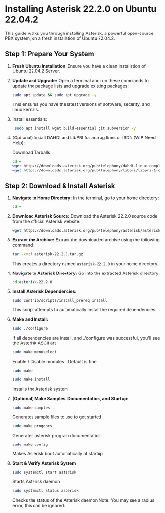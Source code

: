# Installing Asterisk 22.2.0 on Ubuntu 22.04.2

This guide walks you through installing Asterisk, a powerful open-source PBX system, on a fresh installation of Ubuntu 22.04.2.

## Step 1: Prepare Your System

1.  **Fresh Ubuntu Installation:** Ensure you have a clean installation of Ubuntu 22.04.2 Server.

2.  **Update and Upgrade:** Open a terminal and run these commands to update the package lists and upgrade existing packages:

    ```bash
    sudo apt update && sudo apt upgrade -y
    ```

    This ensures you have the latest versions of software, security, and linux kernals.

3.  Install essentials:

    ```bash
     sudo apt install wget build-essential git subversion -y
    ```

4.  (Optional) Install DAHDI and LibPRI for analog lines or ISDN (WIP Need Help):

    Download Tarballs

    ```bash
    cd ~
    wget https://downloads.asterisk.org/pub/telephony/dahdi-linux-complete/dahdi-linux-complete-current.tar.gz
    wget https://downloads.asterisk.org/pub/telephony/libpri/libpri-1-current.tar.gz
    ```

## Step 2: Download & Install Asterisk

1.  **Navigate to Home Directory:** In the terminal, go to your home directory:

    ```bash
    cd ~
    ```

2.  **Download Asterisk Source:** Download the Asterisk 22.2.0 source code from the official Asterisk website:

    ```bash
    wget https://downloads.asterisk.org/pub/telephony/asterisk/asterisk-22.2.0.tar.gz
    ```

3.  **Extract the Archive:** Extract the downloaded archive using the following command:

    ```bash
    tar -xvzf asterisk-22.2.0.tar.gz
    ```

    This creates a directory named `asterisk-22.2.0` in your home directory.

4.  **Navigate to Asterisk Directory:** Go into the extracted Asterisk directory:

    ```bash
    cd asterisk-22.2.0
    ```

5.  **Install Asterisk Dependencies:**

    ```bash
    sudo contrib/scripts/install_prereq install
    ```

    This script attempts to automatically install the required dependencies.

6.  **Make and Install:**

    ```bash
    sudo ./configure
    ```

    If all dependencies are install, and ./configure was successful, you'll see the Asterisk ASCII art

    ```bash
    sudo make menuselect
    ```

    Enable / Disable modules - Default is fine

    ```bash
    sudo make
    ```

    ```bash
    sudo make install
    ```

    Installs the Asterisk system

7.  **(Optional) Make Samples, Documentation, and Startup:**

    ```bash
    sudo make samples
    ```

    Generates sample files to use to get started

    ```bash
    sudo make progdocs
    ```

    Generates asterisk program documentation

    ```bash
    sudo make config
    ```

    Makes Asterisk boot automatically at startup

8.  **Start & Verify Asterisk System**

    ```bash
    sudo systemctl start asterisk
    ```

    Starts Asterisk daemon

    ```bash
    sudo systemctl status asterisk
    ```

    Checks the status of the Asterisk daemon
    Note: You may see a radius error, this can be ignored.
